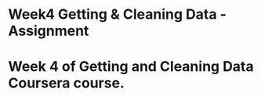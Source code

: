 # Week4 Getting & Cleaning Data - Assignment
# 
# Week 4 of Getting and Cleaning Data Coursera course.

